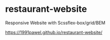 # restaurant-website
Responsive Website with Scssflex-box/grid/BEM

https://1991pawel.github.io/restaurant-website/
